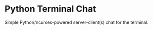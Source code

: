 Python Terminal Chat
====================

Simple Python/ncurses-powered server-client(s) chat for the terminal.
